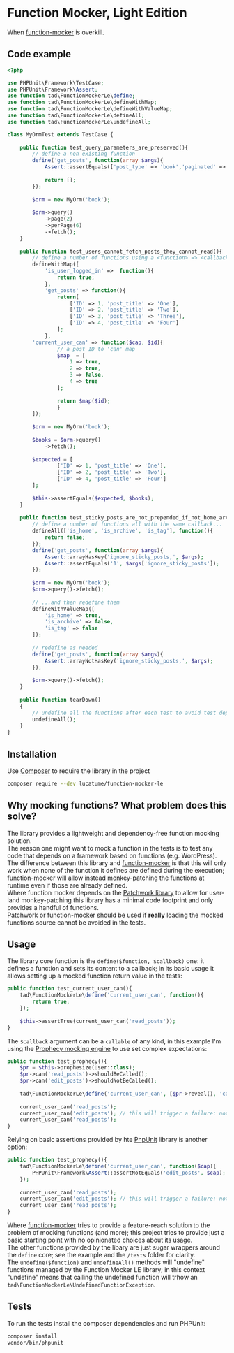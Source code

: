 # Function Mocker, Light Edition

When [function-mocker](https://github.com/lucatume/function-mocker) is overkill.

## Code example
```php
<?php

use PHPUnit\Framework\TestCase;
use PHPUnit\Framework\Assert;
use function tad\FunctionMockerLe\define;
use function tad\FunctionMockerLe\defineWithMap;
use function tad\FunctionMockerLe\defineWithValueMap;
use function tad\FunctionMockerLe\defineAll;
use function tad\FunctionMockerLe\undefineAll;

class MyOrmTest extends TestCase {
		
	public function test_query_parameters_are_preserved(){
		// define a non existing function
		define('get_posts', function(array $args){
			Assert::assertEquals(['post_type' => 'book','paginated' => 2, 'posts_per_page' => 6], $args);
			
			return [];
		});
		
		$orm = new MyOrm('book');
		
		$orm->query()
			->page(2)
			->perPage(6)
			->fetch();
	}
	
	public function test_users_cannot_fetch_posts_they_cannot_read(){
		// define a number of functions using a <function> => <callback> map
		defineWithMap([
			'is_user_logged_in' =>  function(){
				return true;
			},
			'get_posts' => function(){
				return[
					['ID' => 1, 'post_title' => 'One'],
					['ID' => 2, 'post_title' => 'Two'],
					['ID' => 3, 'post_title' => 'Three'],
					['ID' => 4, 'post_title' => 'Four']
				];
			},
		'current_user_can' => function($cap, $id){
				// a post ID to 'can' map
				$map  = [
					1 => true,
					2 => true,
					3 => false,
					4 => true
				];
				
				return $map($id);
				}
		]);
		
		$orm = new MyOrm('book');
		
		$books = $orm->query()
			->fetch();
		
		$expected = [
				['ID' => 1, 'post_title' => 'One'],
				['ID' => 2, 'post_title' => 'Two'],
				['ID' => 4, 'post_title' => 'Four']
		];
		
		$this->assertEquals($expected, $books);
	}
	
	public function test_sticky_posts_are_not_prepended_if_not_home_archive_or_tag(){
		// define a number of functions all with the same callback...
		defineAll(['is_home', 'is_archive', 'is_tag'], function(){
			return false;
		});
		define('get_posts', function(array $args){
			Assert::arrayHasKey('ignore_sticky_posts,', $args);
			Assert::assertEquals('1', $args['ignore_sticky_posts']);
		});
		
		$orm = new MyOrm('book');
		$orm->query()->fetch();
		
		// ...and then redefine them
		defineWithValueMap([
			'is_home' => true,
			'is_archive' => false,
			'is_tag' => false
		]);
		
		// redefine as needed
		define('get_posts', function(array $args){
			Assert::arrayNotHasKey('ignore_sticky_posts,', $args);
		});
		
		$orm->query()->fetch();
	}
	
	public function tearDown()
    {
    	// undefine all the functions after each test to avoid test dependencies
    	undefineAll();
	}
}
```

## Installation
Use [Composer](https://getcomposer.org/) to require the library in the project
```bash
composer require --dev lucatume/function-mocker-le
```

## Why mocking functions? What problem does this solve?
The library provides a lightweight and dependency-free function mocking solution.  
The reason one might want to mock a function in the tests is to test any code that depends on a framework based on functions (e.g. WordPress).  
The difference between this library and [function-mocker](https://github.com/lucatume/function-mocker) is that this will only work when none of the function it defines are defined during the execution; function-mocker will allow instead monkey-patching the functions at runtime even if those are already defined.  
Where function mocker depends on the [Patchwork library](https://github.com/antecedent/patchwork) to allow for user-land monkey-patching this library has a minimal code footprint and only provides a handful of functions.  
Patchwork or function-mocker should be used if **really** loading the mocked functions source cannot be avoided in the tests.  

## Usage
The library core function is the `define($function, $callback)` one: it defines a function and sets its content to a callback; in its basic usage it allows setting up a mocked function return value in the tests:

```php
public function test_current_user_can(){
	tad\FunctionMockerLe\define('current_user_can', function(){
		return true;
	});
	
	$this->assertTrue(current_user_can('read_posts'));
}
```

The `$callback` argument can be a `callable` of any kind, in this example I'm using the [Prophecy mocking engine](https://github.com/phpspec/prophecy) to use set complex expectations:

```php
public function test_prophecy(){
	$pr = $this->prophesize(User::class);
	$pr->can('read_posts')->shouldBeCalled();
	$pr->can('edit_posts')->shouldNotBeCalled();
	
	tad\FunctionMockerLe\define('current_user_can', [$pr->reveal(), 'can']);
	
	current_user_can('read_posts');
	current_user_can('edit_posts'); // this will trigger a failure: not expected
	current_user_can('read_posts');
}
```

Relying on basic assertions provided by hte [PhpUnit](https://phpunit.de/ "PHPUnit – The PHP Testing Framework") library is another option:

```php
public function test_prophecy(){
	tad\FunctionMockerLe\define('current_user_can', function($cap){
		PHPUnit\Framework\Assert::assertNotEquals('edit_posts', $cap);
	});
	
	current_user_can('read_posts');
	current_user_can('edit_posts'); // this will trigger a failure: not expected
	current_user_can('read_posts');
}
```

Where [function-mocker](https://github.com/lucatume/function-mocker) tries to provide a feature-reach solution to the problem of mocking functions (and more); this project tries to provide just a basic starting point with no opinionated choices about its usage.  
The other functions provided by the libary are just sugar wrappers around the `define` core; see the example and the `/tests` folder for clarity.  
The `undefine($function)` and `undefineAll()` methods will "undefine" functions managed by the Function Mocker LE library; in this context "undefine" means that calling the undefined function will trhow an `tad\FunctionMockerLe\UndefinedFunctionException`.

## Tests
To run the tests install the composer dependencies and run PHPUnit:

```bash
composer install
vendor/bin/phpunit
```
